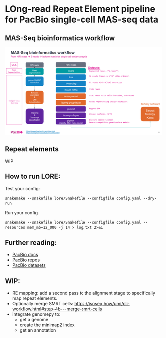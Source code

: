 # LOng-read Repeat Element pipeline for PacBio single-cell MAS-seq data

## MAS-Seq bioinformatics workflow
![](imgs/workflow.png)

## Repeat elements
WIP

## How to run LORE:

Test your config:
```[bash]
snakemake --snakefile lore/Snakefile --configfile config.yaml --dry-run
```

Run your config
```[bash]
snakemake --snakefile lore/Snakefile --configfile config.yaml --resources mem_mb=12_000 -j 14 > log.txt 2>&1
```

## Further reading:
  - [PacBio docs](https://isoseq.how/getting-started.html#recommended-single-cell-iso-seq-workflow)
  - [PacBio repos](https://github.com/PacificBiosciences/pbbioconda)
  - [PacBio datasets](https://downloads.pacbcloud.com/public/dataset/Kinnex-single-cell-RNA/)

## WIP:
  - RE mapping: add a second pass to the alignment stage to specifically map repeat elements. 
  - Optionally merge SMRT cells:
    https://isoseq.how/umi/cli-workflow.html#step-4b---merge-smrt-cells
  - integrate genomepy to:
    - get a genome
    - create the minimap2 index
    - get an annotation

